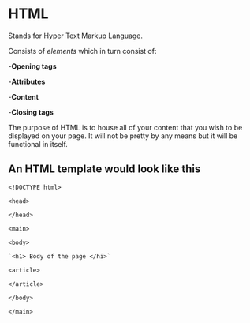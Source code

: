 # HTML
Stands for Hyper Text Markup Language.

Consists of *elements* which in turn consist of:

-**Opening tags**

-**Attributes**

-**Content**

-**Closing tags**

The purpose of HTML is to house all of your content that you wish to be displayed on your page. It will not be pretty by any means but it will be functional in itself.

## An HTML template would look like this
 `<!DOCTYPE html>`
 
 `<head>`
  
 `</head>`
 
 `<main>`
 
  `<body>`
  
    `<h1> Body of the page </hi>`
    
   `<article>`
   
   `</article>`
   
  `</body>`
  
 `</main>`
     
